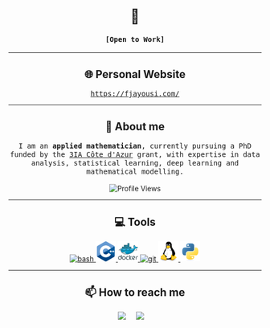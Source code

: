 <h1 align="center"> 👋 </h1>

<h4 align="center">
  <samp>
    [Open to Work]
  </samp>
</h4>
<hr>
<!-- ----------------------------------- -->
<h2 align="center">
  🌐 Personal Website
</h2>
<p align="center">
  <samp>
    <a href="https://fjayousi.com/">https://fjayousi.com/</a>
  </samp>
  <hr>
  <!-- ---------------------------------- -->
<h2 align="center">
  👔 About me 
</h2>
<p align="center">
  <samp>
    I am an <strong>applied mathematician</strong>, currently pursuing a PhD funded by the <a href="https://3ia.univ-cotedazur.eu/">3IA Côte d'Azur</a> grant, with expertise in data analysis, statistical learning, deep learning and mathematical modelling. 
    <!--<br>-->
    <!--<br>-->
    <!--📧 <a href="mailto:faisal.jayousi@proton.me">faisal.jayousi@proton.me</a> 📧-->
  </samp>
  <br>
  <br>
  <img src="https://komarev.com/ghpvc/?username=faisaljayousi&style=for-the-badge&logo=github" alt="Profile Views" />
  <!--<br>-->
  <!--<br>-->

</p>

<hr>
<!-- ---------------------------------- -->
<h2 align="center">
  💻 Tools
</h2>

<p align="center">
  <a href="https://www.gnu.org/software/bash/" target="_blank" rel="noreferrer">
    <img src="https://www.vectorlogo.zone/logos/gnu_bash/gnu_bash-icon.svg" alt="bash" width="40" height="40"/>
  </a>
  <a href="https://www.w3schools.com/cpp/" target="_blank" rel="noreferrer">
    <img src="https://raw.githubusercontent.com/devicons/devicon/master/icons/cplusplus/cplusplus-original.svg" alt="cplusplus" width="40" height="40"/>
  </a>
  <a href="https://www.docker.com/" target="_blank" rel="noreferrer">
    <img src="https://raw.githubusercontent.com/devicons/devicon/master/icons/docker/docker-original-wordmark.svg" alt="docker" width="40" height="40"/>
  </a>
  <a href="https://git-scm.com/" target="_blank" rel="noreferrer">
    <img src="https://www.vectorlogo.zone/logos/git-scm/git-scm-icon.svg" alt="git" width="40" height="40"/>
  </a>
  <a href="https://www.linux.org/" target="_blank" rel="noreferrer">
    <img src="https://raw.githubusercontent.com/devicons/devicon/master/icons/linux/linux-original.svg" alt="linux" width="40" height="40"/>
  </a>
  <a href="https://www.python.org" target="_blank" rel="noreferrer">
    <img src="https://raw.githubusercontent.com/devicons/devicon/master/icons/python/python-original.svg" alt="python" width="40" height="40"/>
  </a>
</p>
<!-- <p align="center">
  <img src="https://github-readme-stats.vercel.app/api/top-langs/?username=faisaljayousi&layout=compact&theme=transparent" alt="Top Languages" />
</p> -->


<hr>
<!-- ---------------------------------- -->

<h2 align="center">📫 How to reach me </h2>
<p align="center">
  <a target="_blank" href="https://www.linkedin.com/in/faisaljayousi/"><img
      src="https://img.shields.io/badge/linkedin-%230077B5.svg?style=for-the-badge&logo=linkedin&logoColor=white" /></a>&nbsp;&nbsp;&nbsp;&nbsp;
  <a href="mailto:faisal.jayousi@proton.me"><img
      src="https://img.shields.io/badge/email-%23D14836.svg?style=for-the-badge&logo=gmail&logoColor=white" /></a>&nbsp;&nbsp;&nbsp;&nbsp;
</p>

